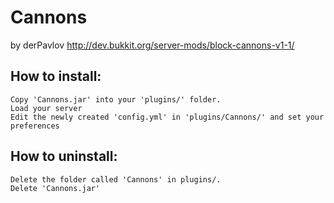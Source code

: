 Cannons
=======

by derPavlov
http://dev.bukkit.org/server-mods/block-cannons-v1-1/

How to install:
---------------

    Copy 'Cannons.jar' into your 'plugins/' folder.
    Load your server
    Edit the newly created 'config.yml' in 'plugins/Cannons/' and set your preferences

How to uninstall:
-----------------

    Delete the folder called 'Cannons' in plugins/.
    Delete 'Cannons.jar'
